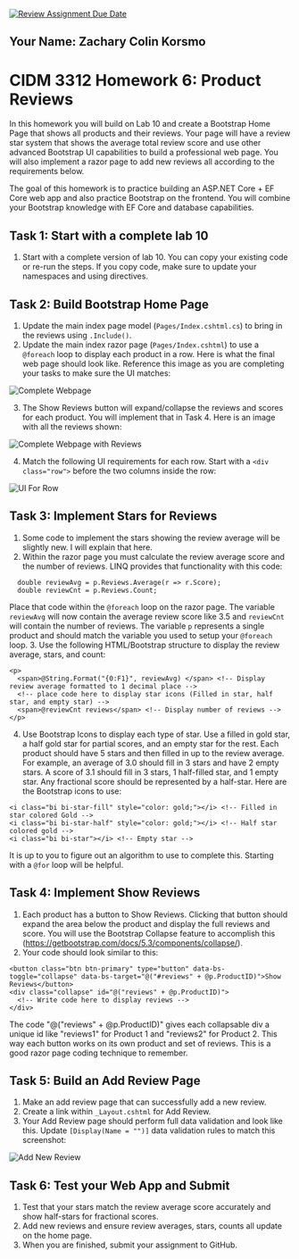 [![Review Assignment Due Date](https://classroom.github.com/assets/deadline-readme-button-22041afd0340ce965d47ae6ef1cefeee28c7c493a6346c4f15d667ab976d596c.svg)](https://classroom.github.com/a/pyrBRL8z)
## Your Name: Zachary Colin Korsmo

# CIDM 3312 Homework 6: Product Reviews

In this homework you will build on Lab 10 and create a Bootstrap Home Page that shows all products and their reviews. Your page will have a review star system that shows the average total review score and use other advanced Bootstrap UI capabilities to build a professional web page. You will also implement a razor page to add new reviews all according to the requirements below.

The goal of this homework is to practice building an ASP.NET Core + EF Core web app and also practice Bootstrap on the frontend. You will combine your Bootstrap knowledge with EF Core and database capabilities.

## Task 1: Start with a complete lab 10
1. Start with a complete version of lab 10. You can copy your existing code or re-run the steps. If you copy code, make sure to update your namespaces and using directives.

## Task 2: Build Bootstrap Home Page
1. Update the main index page model (`Pages/Index.cshtml.cs`) to bring in the reviews using `.Include()`.
2. Update the main index razor page (`Pages/Index.cshtml`) to use a `@foreach` loop to display each product in a row. Here is what the final web page should look like. Reference this image as you are completing your tasks to make sure the UI matches:

![Complete Webpage](https://i.imgur.com/IEBLLVs.png)

3. The Show Reviews button will expand/collapse the reviews and scores for each product. You will implement that in Task 4. Here is an image with all the reviews shown:

![Complete Webpage with Reviews](https://i.imgur.com/8t6EaVL.png)

4. Match the following UI requirements for each row. Start with a `<div class="row">` before the two columns inside the row:

![UI For Row](https://i.imgur.com/Bfd9EuF.png)

## Task 3: Implement Stars for Reviews
1. Some code to implement the stars showing the review average will be slightly new. I will explain that here.
2. Within the razor page you must calculate the review average score and the number of reviews. LINQ provides that functionality with this code:
  ```
    double reviewAvg = p.Reviews.Average(r => r.Score);
    double reviewCnt = p.Reviews.Count;
  ```
Place that code within the `@foreach` loop on the razor page. The variable `reviewAvg` will now contain the average review score like 3.5 and `reviewCnt` will contain the number of reviews. The variable `p` represents a single product and should match the variable you used to setup your `@foreach` loop.
3. Use the following HTML/Bootstrap structure to display the review average, stars, and count:
```
<p>
  <span>@String.Format("{0:F1}", reviewAvg) </span> <!-- Display review average formatted to 1 decimal place -->
  <!-- place code here to display star icons (Filled in star, half star, and empty star) -->
  <span>@reviewCnt reviews</span> <!-- Display number of reviews -->
</p>
```
4. Use Bootstrap Icons to display each type of star. Use a filled in gold star, a half gold star for partial scores, and an empty star for the rest. Each product should have 5 stars and then filled in up to the review average. For example, an average of 3.0 should fill in 3 stars and have 2 empty stars. A score of 3.1 should fill in 3 stars, 1 half-filled star, and 1 empty star. Any fractional score should be represented by a half-star. Here are the Bootstrap icons to use:
```
<i class="bi bi-star-fill" style="color: gold;"></i> <!-- Filled in star colored Gold -->
<i class="bi bi-star-half" style="color: gold;"></i> <!-- Half star colored gold -->
<i class="bi bi-star"></i> <!-- Empty star -->
```
It is up to you to figure out an algorithm to use to complete this. Starting with a `@for` loop will be helpful.

## Task 4: Implement Show Reviews
1. Each product has a button to Show Reviews. Clicking that button should expand the area below the product and display the full reviews and score. You will use the Bootstrap Collapse feature to accomplish this (https://getbootstrap.com/docs/5.3/components/collapse/).
2. Your code should look similar to this:
```
<button class="btn btn-primary" type="button" data-bs-toggle="collapse" data-bs-target="@("#reviews" + @p.ProductID)">Show Reviews</button>
<div class="collapse" id="@("reviews" + @p.ProductID)">
  <!-- Write code here to display reviews -->
</div>
```
The code "@("reviews" + @p.ProductID)" gives each collapsable div a unique id like "reviews1" for Product 1 and "reviews2" for Product 2. This way each button works on its own product and set of reviews. This is a good razor page coding technique to remember.

## Task 5: Build an Add Review Page
1. Make an add review page that can successfully add a new review.
2. Create a link within `_Layout.cshtml` for Add Review.
3. Your Add Review page should perform full data validation and look like this. Update `[Display(Name = "")]` data validation rules to match this screenshot:

![Add New Review](https://i.imgur.com/IBnFTgo.png)

## Task 6: Test your Web App and Submit
1. Test that your stars match the review average score accurately and show half-stars for fractional scores.
2. Add new reviews and ensure review averages, stars, counts all update on the home page.
3. When you are finished, submit your assignment to GitHub.
